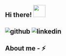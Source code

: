 ## Hi there! <img src="https://user-images.githubusercontent.com/56771959/120940889-ef5bf380-c6f5-11eb-9f8f-78871b0145a1.gif"  width="40" height="40" />


<!--
**lmbernardo7520112/lmbernardo7520112** is a ✨ _special_ ✨ repository because its `README.md` (this file) appears on your GitHub profile.

Here are some ideas to get you started:

- 🔭 I’m currently working on ...
- 🌱 I’m currently learning ...
- 👯 I’m looking to collaborate on ...
- 🤔 I’m looking for help with ...
- 💬 Ask me about ...
- 📫 How to reach me: ...
- 😄 Pronouns: ...
- ⚡ Fun fact: ...
-->
![github](https://img.shields.io/badge/GitHub-000000?style=for-the-badge&logo=GitHub&logoColor=white)
![linkedin](https://img.shields.io/badge/LinkedIn-000000?style=for-the-badge&logo=LinkedIn&logoColor=white)
---
## About me - ⚡ 
